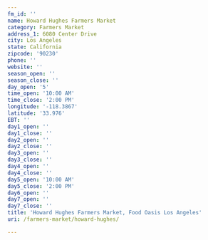```yaml
---
fm_id: ''
name: Howard Hughes Farmers Market
category: Farmers Market
address_1: 6080 Center Drive
city: Los Angeles
state: California
zipcode: '90230'
phone: ''
website: ''
season_open: ''
season_close: ''
day_open: '5'
time_open: '10:00 AM'
time_close: '2:00 PM'
longitude: '-118.3867'
latitude: '33.976'
EBT: ''
day1_open: ''
day1_close: ''
day2_open: ''
day2_close: ''
day3_open: ''
day3_close: ''
day4_open: ''
day4_close: ''
day5_open: '10:00 AM'
day5_close: '2:00 PM'
day6_open: ''
day7_open: ''
day7_close: ''
title: 'Howard Hughes Farmers Market, Food Oasis Los Angeles'
uri: /farmers-market/howard-hughes/

---
```

